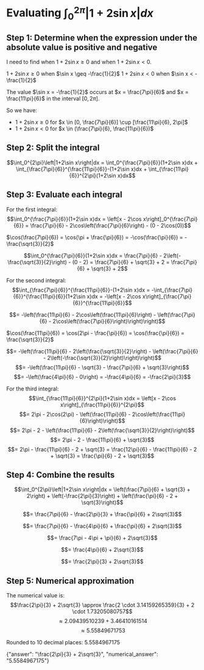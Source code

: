 # Evaluating $\int_0^{2\pi}\left|1+2\sin x\right|dx$

## Step 1: Determine when the expression under the absolute value is positive and negative

I need to find when $1+2\sin x \geq 0$ and when $1+2\sin x < 0$.

$1+2\sin x \geq 0$ when $\sin x \geq -\frac{1}{2}$
$1+2\sin x < 0$ when $\sin x < -\frac{1}{2}$

The value $\sin x = -\frac{1}{2}$ occurs at $x = \frac{7\pi}{6}$ and $x = \frac{11\pi}{6}$ in the interval $[0, 2\pi]$.

So we have:
- $1+2\sin x \geq 0$ for $x \in [0, \frac{7\pi}{6}] \cup [\frac{11\pi}{6}, 2\pi]$
- $1+2\sin x < 0$ for $x \in (\frac{7\pi}{6}, \frac{11\pi}{6})$

## Step 2: Split the integral

$$\int_0^{2\pi}\left|1+2\sin x\right|dx = \int_0^{\frac{7\pi}{6}}(1+2\sin x)dx + \int_{\frac{7\pi}{6}}^{\frac{11\pi}{6}}-(1+2\sin x)dx + \int_{\frac{11\pi}{6}}^{2\pi}(1+2\sin x)dx$$

## Step 3: Evaluate each integral

For the first integral:
$$\int_0^{\frac{7\pi}{6}}(1+2\sin x)dx = \left[x - 2\cos x\right]_0^{\frac{7\pi}{6}} = \frac{7\pi}{6} - 2\cos\left(\frac{7\pi}{6}\right) - (0 - 2\cos(0))$$

$\cos(\frac{7\pi}{6}) = \cos(\pi + \frac{\pi}{6}) = -\cos(\frac{\pi}{6}) = -\frac{\sqrt{3}}{2}$

$$\int_0^{\frac{7\pi}{6}}(1+2\sin x)dx = \frac{7\pi}{6} - 2\left(-\frac{\sqrt{3}}{2}\right) - (0 - 2) = \frac{7\pi}{6} + \sqrt{3} + 2 = \frac{7\pi}{6} + \sqrt{3} + 2$$

For the second integral:
$$\int_{\frac{7\pi}{6}}^{\frac{11\pi}{6}}-(1+2\sin x)dx = -\int_{\frac{7\pi}{6}}^{\frac{11\pi}{6}}(1+2\sin x)dx = -\left[x - 2\cos x\right]_{\frac{7\pi}{6}}^{\frac{11\pi}{6}}$$

$$= -\left(\frac{11\pi}{6} - 2\cos\left(\frac{11\pi}{6}\right) - \left(\frac{7\pi}{6} - 2\cos\left(\frac{7\pi}{6}\right)\right)\right)$$

$\cos(\frac{11\pi}{6}) = \cos(2\pi - \frac{\pi}{6}) = \cos(\frac{\pi}{6}) = \frac{\sqrt{3}}{2}$

$$= -\left(\frac{11\pi}{6} - 2\left(\frac{\sqrt{3}}{2}\right) - \left(\frac{7\pi}{6} - 2\left(-\frac{\sqrt{3}}{2}\right)\right)\right)$$
$$= -\left(\frac{11\pi}{6} - \sqrt{3} - \frac{7\pi}{6} + \sqrt{3}\right)$$
$$= -\left(\frac{4\pi}{6} - 0\right) = -\frac{4\pi}{6} = -\frac{2\pi}{3}$$

For the third integral:
$$\int_{\frac{11\pi}{6}}^{2\pi}(1+2\sin x)dx = \left[x - 2\cos x\right]_{\frac{11\pi}{6}}^{2\pi}$$
$$= 2\pi - 2\cos(2\pi) - \left(\frac{11\pi}{6} - 2\cos\left(\frac{11\pi}{6}\right)\right)$$
$$= 2\pi - 2 - \left(\frac{11\pi}{6} - 2\left(\frac{\sqrt{3}}{2}\right)\right)$$
$$= 2\pi - 2 - \frac{11\pi}{6} + \sqrt{3}$$
$$= 2\pi - \frac{11\pi}{6} - 2 + \sqrt{3} = \frac{12\pi}{6} - \frac{11\pi}{6} - 2 + \sqrt{3} = \frac{\pi}{6} - 2 + \sqrt{3}$$

## Step 4: Combine the results

$$\int_0^{2\pi}\left|1+2\sin x\right|dx = \left(\frac{7\pi}{6} + \sqrt{3} + 2\right) + \left(-\frac{2\pi}{3}\right) + \left(\frac{\pi}{6} - 2 + \sqrt{3}\right)$$

$$= \frac{7\pi}{6} - \frac{2\pi}{3} + \frac{\pi}{6} + 2\sqrt{3}$$

$$= \frac{7\pi}{6} - \frac{4\pi}{6} + \frac{\pi}{6} + 2\sqrt{3}$$

$$= \frac{7\pi - 4\pi + \pi}{6} + 2\sqrt{3}$$

$$= \frac{4\pi}{6} + 2\sqrt{3}$$

$$= \frac{2\pi}{3} + 2\sqrt{3}$$

## Step 5: Numerical approximation

The numerical value is:
$$\frac{2\pi}{3} + 2\sqrt{3} \approx \frac{2 \cdot 3.14159265359}{3} + 2 \cdot 1.73205080757$$
$$\approx 2.09439510239 + 3.46410161514$$
$$\approx 5.55849671753$$

Rounded to 10 decimal places: $5.5584967175$

{"answer": "\\frac{2\\pi}{3} + 2\\sqrt{3}", "numerical_answer": "5.5584967175"}